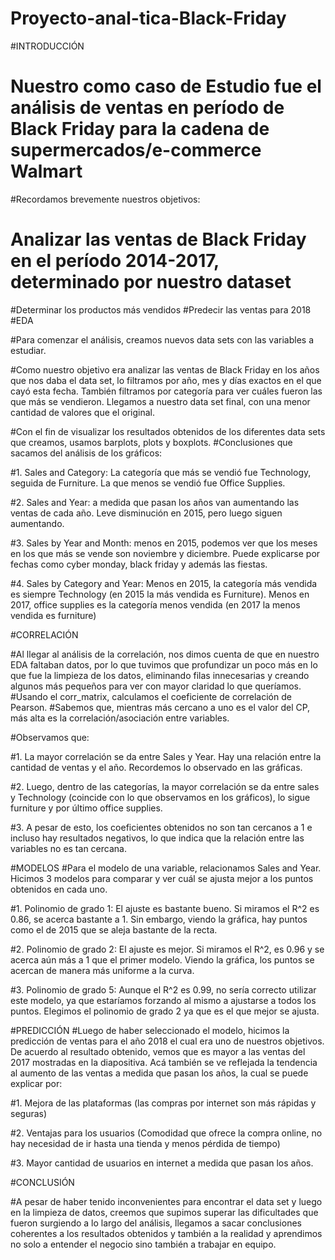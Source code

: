 # Proyecto-anal-tica-Black-Friday
#INTRODUCCIÓN

# Nuestro como caso de Estudio fue el análisis de ventas en período de Black Friday para la cadena de supermercados/e-commerce Walmart

#Recordamos brevemente nuestros objetivos:
#	Analizar las ventas de Black Friday en el período 2014-2017, determinado por nuestro dataset
#Determinar los productos más vendidos
#Predecir las ventas para 2018
#EDA

#Para comenzar el análisis, creamos nuevos data sets con las variables a estudiar. 

#Como nuestro objetivo era analizar las ventas de Black Friday en los años que nos daba el data set, lo filtramos por año, mes y días exactos en el que cayó esta fecha. También filtramos por categoría para ver cuáles fueron las que más se vendieron. Llegamos a nuestro data set final, con una menor cantidad de valores que el original.

#Con el fin de visualizar los resultados obtenidos de los diferentes data sets que creamos, usamos barplots, plots y boxplots.
#Conclusiones que sacamos del análisis de los gráficos:

#1.	Sales and Category: La categoría que más se vendió fue Technology, seguida de Furniture. La que menos se vendió fue Office Supplies.

#2.	Sales and Year: a medida que pasan los años van aumentando las ventas de cada año. Leve disminución en 2015, pero luego siguen aumentando.

#3.	Sales by Year and Month: menos en 2015, podemos ver que los meses en los que más se vende son noviembre y diciembre. Puede explicarse por fechas como cyber monday, black friday y además las fiestas.

#4.	Sales by Category and Year: Menos en 2015, la categoría más vendida es siempre Technology (en 2015 la más vendida es Furniture). Menos en 2017, office supplies es la categoría menos vendida (en 2017 la menos vendida es furniture)



#CORRELACIÓN

#Al llegar al análisis de la correlación, nos dimos cuenta de que en nuestro EDA faltaban datos, por lo que tuvimos que profundizar un poco más en lo que fue la limpieza de los datos, eliminando filas innecesarias y creando algunos más pequeños para ver con mayor claridad lo que queríamos.
#Usando el corr_matrix, calculamos el coeficiente de correlación de Pearson.
#Sabemos que, mientras más cercano a uno es el valor del CP, más alta es la correlación/asociación entre variables.

#Observamos que:

#1.	La mayor correlación se da entre Sales y Year. Hay una relación entre la cantidad de ventas y el año. Recordemos lo observado en las gráficas.

#2.	Luego, dentro de las categorías, la mayor correlación se da entre sales y Technology (coincide con lo que observamos en los gráficos), lo sigue furniture y por último office supplies.

#3.	A pesar de esto, los coeficientes obtenidos no son tan cercanos a 1 e incluso hay resultados negativos, lo que indica que la relación entre las variables no es tan cercana.

#MODELOS
#Para el modelo de una variable, relacionamos Sales and Year. Hicimos 3 modelos para comparar y ver cuál se ajusta mejor a los puntos obtenidos en cada uno.

#1.	Polinomio de grado 1: El ajuste es bastante bueno. Si miramos el R^2 es 0.86, se acerca bastante a 1. Sin embargo, viendo la gráfica, hay puntos como el de 2015 que se aleja bastante de la recta.

#2.	Polinomio de grado 2: El ajuste es mejor. Si miramos el R^2, es 0.96 y se acerca aún más a 1 que el primer modelo. Viendo la gráfica, los puntos se acercan de manera más uniforme a la curva.

#3.	Polinomio de grado 5: Aunque el R^2 es 0.99, no sería correcto utilizar este modelo, ya que estaríamos forzando al mismo a ajustarse a todos los puntos.
Elegimos el polinomio de grado 2 ya que es el que mejor se ajusta.

#PREDICCIÓN
#Luego de haber seleccionado el modelo, hicimos la predicción de ventas para el año 2018 el cual era uno de nuestros objetivos. De acuerdo al resultado obtenido, vemos que es mayor a las ventas del 2017 mostradas en la diapositiva. Acá también se ve reflejada la tendencia al aumento de las ventas a medida que pasan los años, la cual se puede explicar por:

#1.	Mejora de las plataformas (las compras por internet son más rápidas y seguras)

#2.	Ventajas para los usuarios (Comodidad que ofrece la compra online, no hay necesidad de ir hasta una tienda y menos pérdida de tiempo)

#3.	Mayor cantidad de usuarios en internet a medida que pasan los años.

#CONCLUSIÓN

#A pesar de haber tenido inconvenientes para encontrar el data set y luego en la limpieza de datos, creemos que supimos superar las dificultades que fueron surgiendo a lo largo del análisis, llegamos a sacar conclusiones coherentes a los resultados obtenidos y también a la realidad y aprendimos no solo a entender el negocio sino también a trabajar en equipo.





